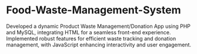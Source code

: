 # Food-Waste-Management-System
Developed a dynamic Product Waste Management/Donation App using PHP  and MySQL, integrating HTML for a seamless front-end experience.  Implemented robust features for efficient waste tracking and donation  management, with JavaScript enhancing interactivity and user engagement. 
